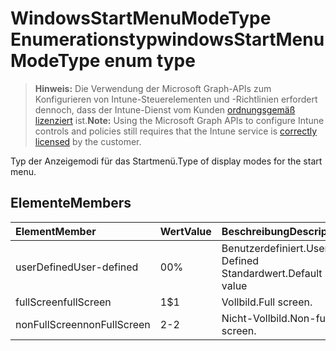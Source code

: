 # <a name="windowsstartmenumodetype-enum-type"></a><span data-ttu-id="fd50c-101">WindowsStartMenuModeType Enumerationstyp</span><span class="sxs-lookup"><span data-stu-id="fd50c-101">windowsStartMenuModeType enum type</span></span>

> <span data-ttu-id="fd50c-102">**Hinweis:** Die Verwendung der Microsoft Graph-APIs zum Konfigurieren von Intune-Steuerelementen und -Richtlinien erfordert dennoch, dass der Intune-Dienst vom Kunden [ordnungsgemäß lizenziert](https://go.microsoft.com/fwlink/?linkid=839381) ist.</span><span class="sxs-lookup"><span data-stu-id="fd50c-102">**Note:** Using the Microsoft Graph APIs to configure Intune controls and policies still requires that the Intune service is [correctly licensed](https://go.microsoft.com/fwlink/?linkid=839381) by the customer.</span></span>

<span data-ttu-id="fd50c-103">Typ der Anzeigemodi für das Startmenü.</span><span class="sxs-lookup"><span data-stu-id="fd50c-103">Type of display modes for the start menu.</span></span>
## <a name="members"></a><span data-ttu-id="fd50c-104">Elemente</span><span class="sxs-lookup"><span data-stu-id="fd50c-104">Members</span></span>
|<span data-ttu-id="fd50c-105">Element</span><span class="sxs-lookup"><span data-stu-id="fd50c-105">Member</span></span>|<span data-ttu-id="fd50c-106">Wert</span><span class="sxs-lookup"><span data-stu-id="fd50c-106">Value</span></span>|<span data-ttu-id="fd50c-107">Beschreibung</span><span class="sxs-lookup"><span data-stu-id="fd50c-107">Description</span></span>|
|:---|:---|:---|
|<span data-ttu-id="fd50c-108">userDefined</span><span class="sxs-lookup"><span data-stu-id="fd50c-108">User-defined</span></span>|<span data-ttu-id="fd50c-109">0</span><span class="sxs-lookup"><span data-stu-id="fd50c-109">0%</span></span>|<span data-ttu-id="fd50c-110">Benutzerdefiniert.</span><span class="sxs-lookup"><span data-stu-id="fd50c-110">User Defined</span></span> <span data-ttu-id="fd50c-111">Standardwert.</span><span class="sxs-lookup"><span data-stu-id="fd50c-111">Default value</span></span>|
|<span data-ttu-id="fd50c-112">fullScreen</span><span class="sxs-lookup"><span data-stu-id="fd50c-112">fullScreen</span></span>|<span data-ttu-id="fd50c-113">1</span><span class="sxs-lookup"><span data-stu-id="fd50c-113">$1</span></span>|<span data-ttu-id="fd50c-114">Vollbild.</span><span class="sxs-lookup"><span data-stu-id="fd50c-114">Full screen.</span></span>|
|<span data-ttu-id="fd50c-115">nonFullScreen</span><span class="sxs-lookup"><span data-stu-id="fd50c-115">nonFullScreen</span></span>|<span data-ttu-id="fd50c-116">2</span><span class="sxs-lookup"><span data-stu-id="fd50c-116">-2</span></span>|<span data-ttu-id="fd50c-117">Nicht-Vollbild.</span><span class="sxs-lookup"><span data-stu-id="fd50c-117">Non-full screen.</span></span>|



